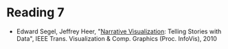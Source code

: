 # Reading 7

* Edward Segel, Jeffrey Heer, "[Narrative Visualization][1]: Telling Stories
  with Data", IEEE Trans. Visualization & Comp. Graphics (Proc. InfoVis), 2010

[1]: cdn://excerpts/w7/2010-Narrative-InfoVis.pdf
